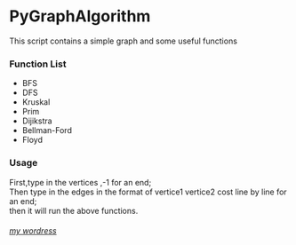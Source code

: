 # PyGraphAlgorithm

This script contains a simple graph and some useful functions

### Function List
+ BFS
+ DFS
+ Kruskal
+ Prim
+ Dijikstra
+ Bellman-Ford
+ Floyd

### Usage
First,type in the vertices ,-1 for an end;  
Then type in the edges in the format of vertice1 vertice2 cost line by line for an end;  
then it will run the above functions.


###### [my wordress](http://imagemlt.icebluecraft.online)
